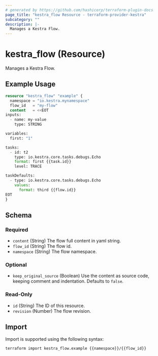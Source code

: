 ```yaml
---
# generated by https://github.com/hashicorp/terraform-plugin-docs
page_title: "kestra_flow Resource - terraform-provider-kestra"
subcategory: ""
description: |-
  Manages a Kestra Flow.
---
```


# kestra_flow (Resource)

Manages a Kestra Flow.

## Example Usage

```terraform
resource "kestra_flow" "example" {
  namespace = "io.kestra.mynamespace"
  flow_id   = "my-flow"
  content   = <<EOT
inputs:
  - name: my-value
    type: STRING

variables:
  first: "1"

tasks:
  - id: t2
    type: io.kestra.core.tasks.debugs.Echo
    format: first {{task.id}}
    level: TRACE

taskDefaults:
  - type: io.kestra.core.tasks.debugs.Echo
    values:
      format: third {{flow.id}}
EOT
}
```

<!-- schema generated by tfplugindocs -->
## Schema

### Required

- `content` (String) The flow full content in yaml string.
- `flow_id` (String) The flow id.
- `namespace` (String) The flow namespace.

### Optional

- `keep_original_source` (Boolean) Use the content as source code, keeping comment and indentation. Defaults to `false`.

### Read-Only

- `id` (String) The ID of this resource.
- `revision` (Number) The flow revision.

## Import

Import is supported using the following syntax:

```shell
terraform import kestra_flow.example {{namespace}}/{{flow_id}}
```
